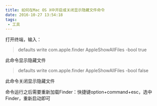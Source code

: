 ```yaml
---
title: 如何在Mac OS X中开启或关闭显示隐藏文件命令
date: 2016-10-27 13:54:18
tags:
 - 工具
---
```


打开终端，输入：
>defaults write com.apple.finder AppleShowAllFiles -bool true 

此命令显示隐藏文件
>defaults write com.apple.finder AppleShowAllFiles -bool false

此命令关闭显示隐藏文件

命令运行之后需要重新加载Finder：快捷键option+command+esc，选中Finder，重新启动即可